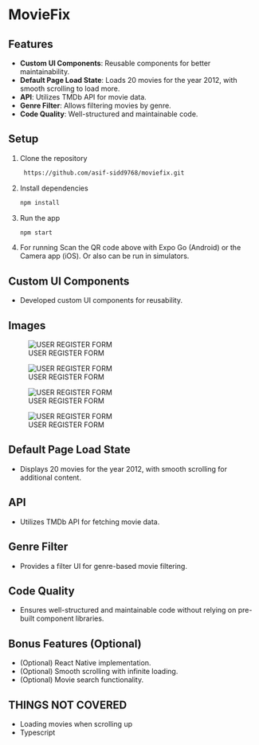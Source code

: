 # MovieFix

## Features
- **Custom UI Components**: Reusable components for better maintainability.
- **Default Page Load State**: Loads 20 movies for the year 2012, with smooth scrolling to load more.
- **API**: Utilizes TMDb API for movie data.
- **Genre Filter**: Allows filtering movies by genre.
- **Code Quality**: Well-structured and maintainable code.

## Setup
1. Clone the repository
   ```bash
    https://github.com/asif-sidd9768/moviefix.git
2. Install dependencies
   ```bash
   npm install
3. Run the app
   ```bash
   npm start
4. For running
   Scan the QR code above with Expo Go (Android) or the Camera app (iOS).
   Or also can be run in simulators.
   
## Custom UI Components
- Developed custom UI components for reusability.

## Images
<figure>
  <img
  src="https://i.ibb.co/8rFXWrW/IMG-4855.png"
  alt="USER REGISTER FORM">
  <figcaption>USER REGISTER FORM</figcaption>
</figure>

<figure>
  <img
  src="https://i.ibb.co/fq6z0py/IMG-4854.png"
  alt="USER REGISTER FORM">
  <figcaption>USER REGISTER FORM</figcaption>
</figure>

<figure>
  <img
  src="https://i.ibb.co/DWP7NPg/IMG-4853.png"
  alt="USER REGISTER FORM">
  <figcaption>USER REGISTER FORM</figcaption>
</figure>

<figure>
  <img
  src="https://i.ibb.co/fMdy35w/IMG-4852.png"
  alt="USER REGISTER FORM">
  <figcaption>USER REGISTER FORM</figcaption>
</figure>

## Default Page Load State
- Displays 20 movies for the year 2012, with smooth scrolling for additional content.

## API
- Utilizes TMDb API for fetching movie data.

## Genre Filter
- Provides a filter UI for genre-based movie filtering.

## Code Quality
- Ensures well-structured and maintainable code without relying on pre-built component libraries.

## Bonus Features (Optional)
- (Optional) React Native implementation.
- (Optional) Smooth scrolling with infinite loading.
- (Optional) Movie search functionality.

## THINGS NOT COVERED
 - Loading movies when scrolling up
 - Typescript
